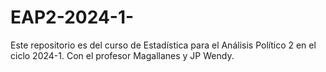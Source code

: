 # EAP2-2024-1-
Este repositorio es del curso de Estadística para el Análisis Político 2 en el ciclo 2024-1. Con el profesor Magallanes y JP Wendy.
